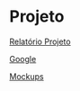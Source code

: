 # Projeto
[Relatório Projeto](https://www.overleaf.com/4854417272mcynrchgjxzh)

[Google](https://docs.google.com/document/d/1iGDeC0B4t4xDzLFN5C8Q4Nkwl3X5Gh6lqK5Saoa0RXk/edit?usp=sharing)

[Mockups](https://www.figma.com/team_invite/redeem/rBPPwyYcJXjd2Eq8u68FtV)
